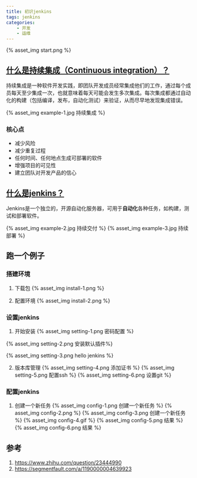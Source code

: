 ```yaml
---
title: 初识jenkins
tags: jenkins
categories: 
    - 开发
    - 运维
---
```


{% asset_img start.png %}

## [什么是持续集成（Continuous integration）？](https://baike.baidu.com/item/%E6%8C%81%E7%BB%AD%E9%9B%86%E6%88%90/6250744)
持续集成是一种软件开发实践，即团队开发成员经常集成他们的工作，通过每个成员每天至少集成一次，也就意味着每天可能会发生多次集成。每次集成都通过自动化的构建（包括编译，发布，自动化测试）来验证，从而尽早地发现集成错误。

{% asset_img example-1.jpg 持续集成 %}

### 核心点
- 减少风险
- 减少重复过程
- 任何时间、任何地点生成可部署的软件
- 增强项目的可见性
- 建立团队对开发产品的信心

## [什么是jenkins？](https://jenkins.io/doc/#what-is-jenkins)
Jenkins是一个独立的，开源自动化服务器，可用于**自动化**各种任务，如构建，测试和部署软件。

{% asset_img example-2.jpg 持续交付 %}
{% asset_img example-3.jpg 持续部署 %}

## 跑一个例子
### 搭建环境
1. 下载包
{% asset_img install-1.png %}

2. 配置环境
{% asset_img install-2.png %}

### 设置jenkins
1. 开始安装
{% asset_img setting-1.png 密码配置 %}

{% asset_img setting-2.png 安装默认插件%}

{% asset_img setting-3.png hello jenkins %}

2. 版本库管理
{% asset_img setting-4.png 添加证书 %}
{% asset_img setting-5.png 配置ssh %}
{% asset_img setting-6.png 设置git %}

### 配置jenkins
1. 创建一个新任务
{% asset_img config-1.png 创建一个新任务 %}
{% asset_img config-2.png %}
{% asset_img config-3.png 创建一个新任务 %}
{% asset_img config-4.gif %}
{% asset_img config-5.png 结果 %}
{% asset_img config-6.png 结果 %}

## 参考
1. https://www.zhihu.com/question/23444990
2. https://segmentfault.com/a/1190000004639923